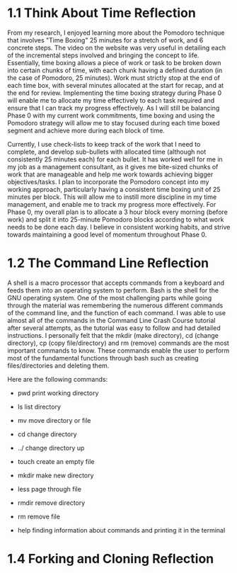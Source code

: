 # 1.1 Think About Time Reflection
From my research, I enjoyed learning more about the Pomodoro technique that involves "Time Boxing" 25 minutes for a stretch of work, and 6 concrete steps. The video on the website was very useful in detailing each of the incremental steps involved and bringing the concept to life. Essentially, time boxing allows a piece of work or task to be broken down into certain chunks of time, with each chunk having a defined duration (in the case of Pomodoro, 25 minutes). Work must strictly stop at the end of each time box, with several minutes allocated at the start for recap, and at the end for review. Implementing the time boxing strategy during Phase 0 will enable me to allocate my time effectively to each task required and ensure that I can track my progress effectively. As I will still be balancing Phase 0 with my current work commitments, time boxing and using the Pomodoro strategy will allow me to stay focused during each time boxed segment and achieve more during each block of time.

Currently, I use check-lists to keep track of the work that I need to complete, and develop sub-bullets with allocated time (although not consistently 25 minutes each) for each bullet. It has worked well for me in my job as a management consultant, as it gives me bite-sized chunks of work that are manageable and help me work towards achieving bigger objectives/tasks. I plan to incorporate the Pomodoro concept into my working approach, particularly having a consistent time boxing unit of 25 minutes per block. This will allow me to instill more discipline in my time management, and enable me to track my progress more effectively. For Phase 0, my overall plan is to allocate a 3 hour block every morning (before work) and split it into 25-minute Pomodoro blocks according to what work needs to be done each day. I believe in consistent working habits, and strive towards maintaining a good level of momentum throughout Phase 0.

# 1.2 The Command Line Reflection
A shell is a macro processor that accepts commands from a keyboard and feeds them into an operating system to perform. Bash is the shell for the GNU operating system. One of the most challenging parts while going through the material was remembering the numerous different commands of the command line, and the function of each command. I was able to use almost all of the commands in the Command Line Crash Course tutorial after several attempts, as the tutorial was easy to follow and had detailed instructions. I personally felt that the mkdir (make directory), cd (change directory), cp (copy file/directory) and rm (remove) commands are the most important commands to know. These commands enable the user to perform most of the fundamental functions through bash such as creating files/directories and deleting them.

Here are the following commands:

- pwd print working directory

- ls list directory

- mv move directory or file

- cd change directory

- ../ change directory up

- touch create an empty file

- mkdir make new directory

- less page through file

- rmdir remove directory

- rm remove file

- help finding information about commands and printing it in the terminal

# 1.4 Forking and Cloning Reflection

